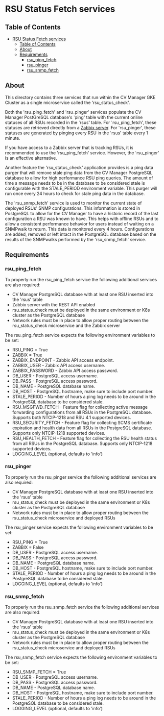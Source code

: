 # RSU Status Fetch services

## Table of Contents

- [RSU Status Fetch services](#rsu-status-fetch-services)
  - [Table of Contents](#table-of-contents)
  - [About ](#about-)
  - [Requirements ](#requirements-)
    - [rsu_ping_fetch](#rsu_ping_fetch)
    - [rsu_pinger](#rsu_pinger)
    - [rsu_snmp_fetch](#rsu_snmp_fetch)

## About <a name = "about"></a>

This directory contains three services that run within the CV Manager GKE Cluster as a single microservice called the 'rsu_status_check'.

Both the 'rsu_ping_fetch' and 'rsu_pinger' services populate the CV Manager PostGreSQL database's 'ping' table with the current online statuses of all RSUs recorded in the 'rsus' table. For 'rsu_ping_fetch', these statuses are retrieved directly from a [Zabbix server](https://www.zabbix.com/). For 'rsu_pinger', these statuses are generated by pinging every RSU in the 'rsus' table every 1 minute.

If you have access to a Zabbix server that is tracking RSUs, it is recommended to use the 'rsu_ping_fetch' service. However, the 'rsu_pinger' is an effective alternative.

Another feature the 'rsu_status_check' application provides is a ping data purger that will remove stale ping data from the CV Manager PostgreSQL database to allow for high performance RSU ping queries. The amount of time a message needs to be in the database to be considered stale is configurable with the STALE_PERIOD environment variable. This purger will run once every 24 hours to check for stale ping data in the database.

The 'rsu_snmp_fetch' service is used to monitor the current state of deployed RSUs' SNMP configurations. This information is stored in PostgreSQL to allow for the CV Manager to have a historic record of the last configuration a RSU was known to have. This helps with offline RSUs and to allow a consistent performance behavior for users instead of waiting on a SNMPwalk to return. This data is monitored every 4 hours. Configurations are added, removed or left intact in the PostgreSQL database based on the results of the SNMPwalks performed by the 'rsu_snmp_fetch' service.

## Requirements <a name = "requirements"></a>

### rsu_ping_fetch

To properly run the rsu_ping_fetch service the following additional services are also required:

- CV Manager PostgreSQL database with at least one RSU inserted into the 'rsus' table
- Zabbix server with the REST API enabled
- rsu_status_check must be deployed in the same environment or K8s cluster as the PostgreSQL database
- Network rules must be in place to allow proper routing between the rsu_status_check microservice and the Zabbix server

The rsu_ping_fetch service expects the following environment variables to be set:

- RSU_PING = True
- ZABBIX = True
- ZABBIX_ENDPOINT - Zabbix API access endpoint.
- ZABBIX_USER - Zabbix API access username.
- ZABBIX_PASSWORD - Zabbix API access password.
- DB_USER - PostgreSQL access username.
- DB_PASS - PostgreSQL access password.
- DB_NAME - PostgreSQL database name.
- DB_HOST - PostgreSQL hostname, make sure to include port number.
- STALE_PERIOD - Number of hours a ping log needs to be around in the PostgreSQL database to be considered stale.
- RSU_MSGFWD_FETCH - Feature flag for collecting active message forwarding configurations from all RSUs in the PostgreSQL database. Supports both NTCIP-1218 and RSU 4.1 supported devices.
- RSU_SECURITY_FETCH - Feature flag for collecting SCMS certificate expiration and health data from all RSUs in the PostgreSQL database. Supports only NTCIP-1218 supported devices.
- RSU_HEALTH_FETCH - Feature flag for collecting the RSU health status from all RSUs in the PostgreSQL database. Supports only NTCIP-1218 supported devices.
- LOGGING_LEVEL (optional, defaults to 'info')

### rsu_pinger

To properly run the rsu_pinger service the following additional services are also required:

- CV Manager PostgreSQL database with at least one RSU inserted into the 'rsus' table
- rsu_status_check must be deployed in the same environment or K8s cluster as the PostgreSQL database
- Network rules must be in place to allow proper routing between the rsu_status_check microservice and deployed RSUs

The rsu_pinger service expects the following environment variables to be set:

- RSU_PING = True
- ZABBIX = False
- DB_USER - PostgreSQL access username.
- DB_PASS - PostgreSQL access password.
- DB_NAME - PostgreSQL database name.
- DB_HOST - PostgreSQL hostname, make sure to include port number.
- STALE_PERIOD - Number of hours a ping log needs to be around in the PostgreSQL database to be considered stale.
- LOGGING_LEVEL (optional, defaults to 'info')

### rsu_snmp_fetch

To properly run the rsu_snmp_fetch service the following additional services are also required:

- CV Manager PostgreSQL database with at least one RSU inserted into the 'rsus' table
- rsu_status_check must be deployed in the same environment or K8s cluster as the PostgreSQL database
- Network rules must be in place to allow proper routing between the rsu_status_check microservice and deployed RSUs

The rsu_snmp_fetch service expects the following environment variables to be set:

- RSU_SNMP_FETCH = True
- DB_USER - PostgreSQL access username.
- DB_PASS - PostgreSQL access password.
- DB_NAME - PostgreSQL database name.
- DB_HOST - PostgreSQL hostname, make sure to include port number.
- STALE_PERIOD - Number of hours a ping log needs to be around in the PostgreSQL database to be considered stale.
- LOGGING_LEVEL (optional, defaults to 'info')
